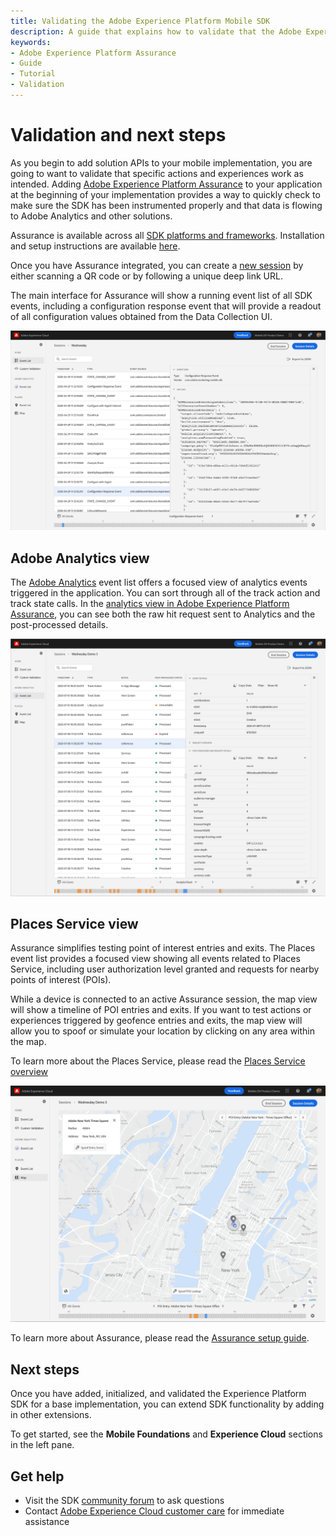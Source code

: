 ```yaml
---
title: Validating the Adobe Experience Platform Mobile SDK
description: A guide that explains how to validate that the Adobe Experience Platform Mobile SDK has been properly set up.
keywords:
- Adobe Experience Platform Assurance
- Guide
- Tutorial
- Validation
---
```


# Validation and next steps

As you begin to add solution APIs to your mobile implementation, you are going to want to validate that specific actions and experiences work as intended. Adding [Adobe Experience Platform Assurance](../platform-assurance/index.md#what-can-assurance-do-for-you) to your application at the beginning of your implementation provides a way to quickly check to make sure the SDK has been instrumented properly and that data is flowing to Adobe Analytics and other solutions.

Assurance is available across all [SDK platforms and frameworks](../current-sdk-versions.md). Installation and setup instructions are available [here](../platform-assurance/index.md#quick-setup).

Once you have Assurance integrated, you can create a [new session](../platform-assurance/tutorials/index.md#create-sessions) by either scanning a QR code or by following a unique deep link URL.

The main interface for Assurance will show a running event list of all SDK events, including a configuration response event that will provide a readout of all configuration values obtained from the Data Collection UI.

![Assurance Configuration Response](./assets/validate/configuration-response.png)

## Adobe Analytics view

The [Adobe Analytics](../platform-assurance/tutorials/adobe-analytics.md#using-assurance-for-adobe-analytics) event list offers a focused view of analytics events triggered in the application. You can sort through all of the track action and track state calls. In the [analytics view in Adobe Experience Platform Assurance](../platform-assurance/tutorials/adobe-analytics.md), you can see both the raw hit request sent to Analytics and the post-processed details.

![Assurance analytics view](./assets/validate/assurance-analytics.png)

## Places Service view

Assurance simplifies testing point of interest entries and exits. The Places event list provides a focused view showing all events related to Places Service, including user authorization level granted and requests for nearby points of interest (POIs).

While a device is connected to an active Assurance session, the map view will show a timeline of POI entries and exits. If you want to test actions or experiences triggered by geofence entries and exits, the map view will allow you to spoof or simulate your location by clicking on any area within the map.

To learn more about the Places Service, please read the [Places Service overview](https://experienceleague.adobe.com/docs/places/using/home.html)

![Assurance Places Service Location Simulation](./assets/validate/assurance-places.png)

To learn more about Assurance, please read the [Assurance setup guide](../platform-assurance/set-up.md).

## Next steps

Once you have added, initialized, and validated the Experience Platform SDK for a base implementation, you can extend SDK functionality by adding in other extensions.

To get started, see the **Mobile Foundations** and **Experience Cloud** sections in the left pane.

## Get help

* Visit the SDK [community forum](https://experienceleaguecommunities.adobe.com/t5/adobe-experience-platform/ct-p/adobe-experience-platform-community) to ask questions
* Contact [Adobe Experience Cloud customer care](https://experienceleague.adobe.com/?support-solution=General&support-tab=home#support) for immediate assistance
